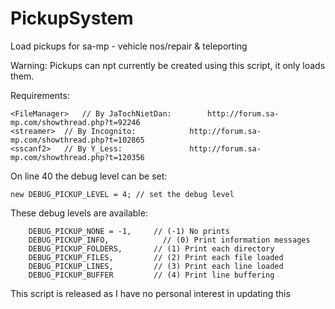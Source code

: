 # PickupSystem
Load pickups for sa-mp - vehicle nos/repair &amp; teleporting

Warning: Pickups can npt currently be created using this script, it only loads them.


Requirements:

```
<FileManager>	// By JaTochNietDan:		http://forum.sa-mp.com/showthread.php?t=92246
<streamer>	// By Incognito:			http://forum.sa-mp.com/showthread.php?t=102865
<sscanf2>	// By Y_Less:				http://forum.sa-mp.com/showthread.php?t=120356
```


On line 40 the debug level can be set:
```
new DEBUG_PICKUP_LEVEL = 4; // set the debug level
```
These debug levels are available:
```
	DEBUG_PICKUP_NONE = -1,		// (-1) No prints
	DEBUG_PICKUP_INFO,			  // (0) Print information messages
	DEBUG_PICKUP_FOLDERS,	  	// (1) Print each directory
	DEBUG_PICKUP_FILES,		  	// (2) Print each file loaded
	DEBUG_PICKUP_LINES,		  	// (3) Print each line loaded
	DEBUG_PICKUP_BUFFER		  	// (4) Print line buffering
```

This script is released as I have no personal interest in updating this
